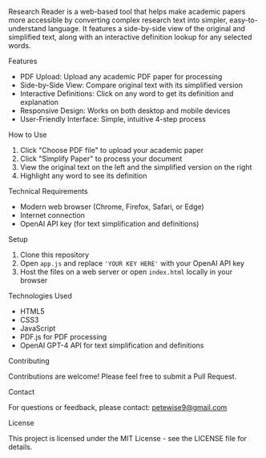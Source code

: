 Research Reader is a web-based tool that helps make academic papers more accessible by converting complex research text into simpler, easy-to-understand language. It features a side-by-side view of the original and simplified text, along with an interactive definition lookup for any selected words.

Features

- PDF Upload: Upload any academic PDF paper for processing
- Side-by-Side View: Compare original text with its simplified version
- Interactive Definitions: Click on any word to get its definition and explanation
- Responsive Design: Works on both desktop and mobile devices
- User-Friendly Interface: Simple, intuitive 4-step process

How to Use

1. Click "Choose PDF file" to upload your academic paper
2. Click "Simplify Paper" to process your document
3. View the original text on the left and the simplified version on the right
4. Highlight any word to see its definition

Technical Requirements

- Modern web browser (Chrome, Firefox, Safari, or Edge)
- Internet connection
- OpenAI API key (for text simplification and definitions)

Setup

1. Clone this repository
2. Open `app.js` and replace `'YOUR KEY HERE'` with your OpenAI API key
3. Host the files on a web server or open `index.html` locally in your browser

Technologies Used

- HTML5
- CSS3
- JavaScript
- PDF.js for PDF processing
- OpenAI GPT-4 API for text simplification and definitions

Contributing

Contributions are welcome! Please feel free to submit a Pull Request.

Contact

For questions or feedback, please contact: petewise9@gmail.com

License

This project is licensed under the MIT License - see the LICENSE file for details.
